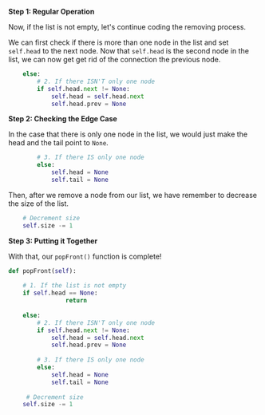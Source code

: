 <!--title={Deleting Elements From the Start - Explain}--> 

<!--badges={Algorithms:5,Python:4}-->

<!--concepts={Deleting from a Linked List}-->

**Step 1: Regular Operation**

Now, if the list is not empty, let's continue coding the removing process.

We can first check if there is more than one node in the list and set `self.head` to the next node. Now that `self.head` is the second node in the list, we can now get get rid of the connection the previous node. 

```python
	else:
    	# 2. If there ISN'T only one node
    	if self.head.next != None:
      		self.head = self.head.next
      		self.head.prev = None
```

**Step 2: Checking the Edge Case**

In the case that there is only one node in the list, we would just make the head and the tail point to `None`.

```python
  		# 3. If there IS only one node
  		else:
        	self.head = None
        	self.tail = None
```
Then, after we remove a node from our list, we have remember to decrease the size of the list.

```python
	# Decrement size
	self.size -= 1
```

**Step 3: Putting it Together**

With that, our `popFront()` function is complete!

```python
def popFront(self):
  
  	# 1. If the list is not empty
  	if self.head == None:
				return
        
	else:
    	# 2. If there ISN'T only one node
    	if self.head.next != None:
      		self.head = self.head.next
      		self.head.prev = None
            
  		# 3. If there IS only one node
  		else:
        	self.head = None
        	self.tail = None
            
     # Decrement size
	self.size -= 1
```
